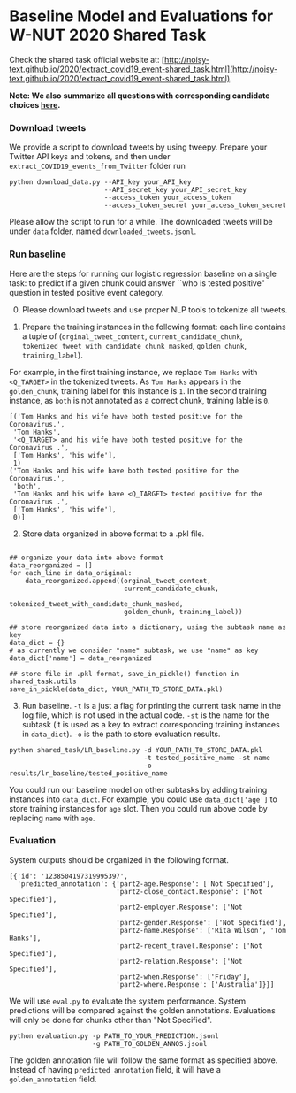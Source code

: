 
# Baseline Model and Evaluations for W-NUT 2020 Shared Task

Check the shared task official website at: [http://noisy-text.github.io/2020/extract_covid19_event-shared_task.html](http://noisy-text.github.io/2020/extract_covid19_event-shared_task.html).

**Note: We also summarize all questions with corresponding candidate choices [here](https://docs.google.com/document/d/1OWFTXOZpoXNrDULq6PFXvIGarSZwpU-uLQRuV4wrJwI/edit?usp=sharing).**

### Download tweets

We provide a script to download tweets by using tweepy. Prepare your Twitter API keys and tokens, and then under `extract_COVID19_events_from_Twitter` folder run

```angular2
python download_data.py --API_key your_API_key
                        --API_secret_key your_API_secret_key
                        --access_token your_access_token
                        --access_token_secret your_access_token_secret 
```

Please allow the script to run for a while. The downloaded tweets will be under `data` folder, named `downloaded_tweets.jsonl`.

### Run baseline

Here are the steps for running our logistic regression baseline on a single task: to predict if a given chunk could answer ``who is tested positive" question in tested positive event category.

0. Please download tweets and use proper NLP tools to tokenize all tweets.

1. Prepare the training instances in the following format: each line contains a tuple of (`orginal_tweet_content`, `current_candidate_chunk`, `tokenized_tweet_with_candidate_chunk_masked`, `golden_chunk`, `training_label`).

For example, in the first training instance, we replace `Tom Hanks` with `<Q_TARGET>` in the tokenized tweets. As `Tom Hanks` appears in the `golden_chunk`, training label for this instance is `1`. In the second training instance, as `both` is not annotated as a correct chunk, training lable is `0`.

```
[('Tom Hanks and his wife have both tested positive for the Coronavirus.',
 'Tom Hanks',
 '<Q_TARGET> and his wife have both tested positive for the Coronavirus .',
 ['Tom Hanks', 'his wife'],
 1)
('Tom Hanks and his wife have both tested positive for the Coronavirus.',
 'both',
 'Tom Hanks and his wife have <Q_TARGET> tested positive for the Coronavirus .',
 ['Tom Hanks', 'his wife'],
 0)]
```

2. Store data organized in above format to a .pkl file.

```angular2

## organize your data into above format
data_reorganized = []
for each_line in data_original:
    data_reorganized.append((orginal_tweet_content,
                             current_candidate_chunk,
                             tokenized_tweet_with_candidate_chunk_masked,
                             golden_chunk, training_label))

## store reorganized data into a dictionary, using the subtask name as key
data_dict = {}
# as currently we consider "name" subtask, we use "name" as key
data_dict['name'] = data_reorganized

## store file in .pkl format, save_in_pickle() function in shared_task.utils
save_in_pickle(data_dict, YOUR_PATH_TO_STORE_DATA.pkl)
```

3. Run baseline. `-t` is a just a flag for printing the current task name in the log file, which is not used in the actual code. `-st` is the name for the subtask (it is used as a key to extract corresponding training instances in `data_dict`). `-o` is the path to store evaluation results.

```
python shared_task/LR_baseline.py -d YOUR_PATH_TO_STORE_DATA.pkl 
                                  -t tested_positive_name -st name
                                  -o results/lr_baseline/tested_positive_name
```

You could run our baseline model on other subtasks by adding training instances into `data_dict`. For example, you could use `data_dict['age']` to store training instances for `age` slot. Then you could run above code by replacing `name` with `age`.

### Evaluation

System outputs should be organized in the following format.

```angular2
[{'id': '1238504197319995397',
  'predicted_annotation': {'part2-age.Response': ['Not Specified'],
                           'part2-close_contact.Response': ['Not Specified'],
                           'part2-employer.Response': ['Not Specified'],
                           'part2-gender.Response': ['Not Specified'],
                           'part2-name.Response': ['Rita Wilson', 'Tom Hanks'],
                           'part2-recent_travel.Response': ['Not Specified'],
                           'part2-relation.Response': ['Not Specified'],
                           'part2-when.Response': ['Friday'],
                           'part2-where.Response': ['Australia']}}]
```

We will use `eval.py` to evaluate the system performance. System predictions will be compared against the golden annotations. Evaluations will only be done for chunks other than "Not Specified". 

```angular2
python evaluation.py -p PATH_TO_YOUR_PREDICTION.jsonl
                     -g PATH_TO_GOLDEN_ANNOS.jsonl
```

The golden annotation file will follow the same format as specified above. Instead of having `predicted_annotation` field, it will have a `golden_annotation` field.


